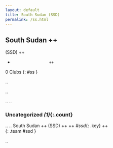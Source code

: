```yaml
---
layout: default
title: South Sudan (SSD)
permalink: /ss.html
---
```



## South Sudan   ++
(SSD)  ++
-                     ++
0 Clubs
{: #ss }


.. 




.. 




.. 
.. 


### Uncategorized _(1)_{:.count}


..
..
South Sudan  ++
 (SSD) ++
 ++
_#ssd_{: .key} ++
<br>
{: .team #ssd }




.. 
 
